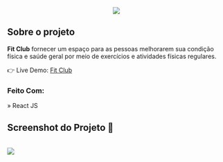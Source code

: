 <div align='center'><img src='https://github.com/MateusBegosso/clubFit/assets/93937556/dd5fd938-2e3f-4cea-b6ae-6a6093c3a1f8'/></div>

<h2>Sobre o projeto</h2>

  <p><b>Fit Club</b> fornecer um espaço para as pessoas melhorarem sua condição física e saúde geral por meio de exercícios e atividades físicas regulares.</p>

👉 Live Demo: <a href='club-fit-mateusbegosso.vercel.app'>Fit Club</a>

<h3>Feito Com:</h3>

» React JS

<h2>Screenshot do Projeto 📸</h2>
<br>
<img src='https://github.com/MateusBegosso/clubFit/assets/93937556/d35d2c90-6ebe-46a8-85dd-3c3ddd6fb104'/>
